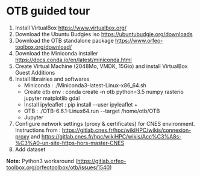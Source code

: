 # OTB guided tour

1. Install VirtualBox https://www.virtualbox.org/
2. Download the Ubuntu Budgies iso https://ubuntubudgie.org/downloads
3. Download the OTB standalone package https://www.orfeo-toolbox.org/download/
4. Download the Miniconda installer https://docs.conda.io/en/latest/miniconda.html
4. Create Virtual Machine (2048Mo, VMDK, 15Gio) and install VirtualBox Guest Additions
5. Install librairies and softwares
    - Miniconda : ./Miniconda3-latest-Linux-x86_64.sh
    - Create otb env : conda create -n otb python=3.5 numpy rasterio jupyter matplotlib gdal
    - Install ipyleaflet : pip install --user ipyleaflet + 
    - OTB : ./OTB-6.6.1-Linux64.run --target /home/otb/OTB
    - Jupyter
6. Configure network settings (proxy & certificates) for CNES environment.
   Instructions from : https://gitlab.cnes.fr/hpc/wikiHPC/wikis/connexion-proxy
   and https://gitlab.cnes.fr/hpc/wikiHPC/wikis/Acc%C3%A8s-%C3%A0-un-site-https-hors-master-CNES
7. Add dataset


**Note:** Python3 workaround (https://gitlab.orfeo-toolbox.org/orfeotoolbox/otb/issues/1540)